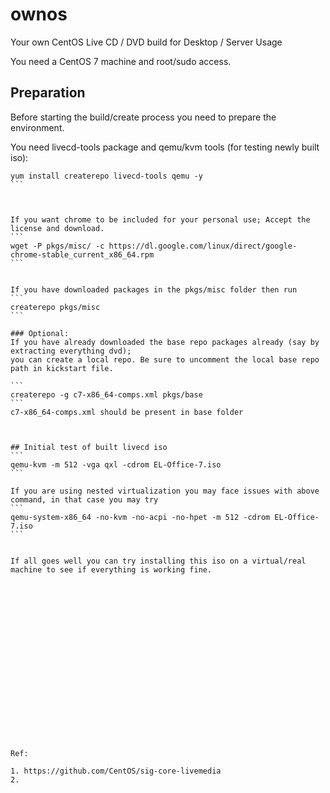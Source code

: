 # ownos
Your own CentOS Live CD / DVD build for Desktop / Server Usage

You need a CentOS 7 machine and root/sudo access.

## Preparation

Before starting the build/create process you need to prepare the environment.

You need livecd-tools package and qemu/kvm tools (for testing newly built iso):

````
yum install createrepo livecd-tools qemu -y
```



If you want chrome to be included for your personal use; Accept the license and download.
```
wget -P pkgs/misc/ -c https://dl.google.com/linux/direct/google-chrome-stable_current_x86_64.rpm
```


If you have downloaded packages in the pkgs/misc folder then run
```
createrepo pkgs/misc
```

### Optional:
If you have already downloaded the base repo packages already (say by extracting everything dvd); 
you can create a local repo. Be sure to uncomment the local base repo path in kickstart file.

```
createrepo -g c7-x86_64-comps.xml pkgs/base
```
c7-x86_64-comps.xml should be present in base folder



## Initial test of built livecd iso
```
qemu-kvm -m 512 -vga qxl -cdrom EL-Office-7.iso
```

If you are using nested virtualization you may face issues with above command, in that case you may try
```
qemu-system-x86_64 -no-kvm -no-acpi -no-hpet -m 512 -cdrom EL-Office-7.iso
```


If all goes well you can try installing this iso on a virtual/real machine to see if everything is working fine.




















Ref: 

1. https://github.com/CentOS/sig-core-livemedia
2. 

